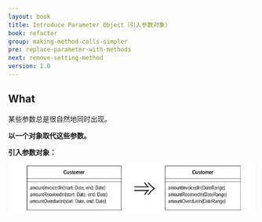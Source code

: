 ```yaml
---
layout: book
title: Introduce Parameter Object（引入参数对象）
book: refactor
group: making-method-calls-simpler
pre: replace-parameter-with-methods
next: remove-setting-method
version: 1.0
---
```



## What

某些参数总是很自然地同时出现。

**以一个对象取代这些参数。**


**引入参数对象：**

![Introduce Parameter Object](../images/introduce-parameter-object.png)